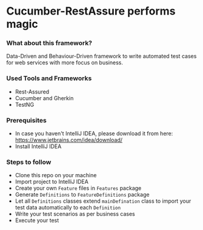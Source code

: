 # Cucumber-RestAssure performs magic

### What about this framework?
Data-Driven and Behaviour-Driven framework to write automated test cases for web services with more focus on business.


### Used Tools and Frameworks
* Rest-Assured
* Cucumber and Gherkin
* TestNG

### Prerequisites
* In case you haven't IntelliJ IDEA, please download it from here: https://www.jetbrains.com/idea/download/
* Install IntelliJ IDEA

### Steps to follow
* Clone this repo on your machine
* Import project to IntelliJ IDEA
* Create your own `Feature` files in `Features` package
* Generate `Definitions` to `FeatureDefinitions` package
* Let all `Definitions` classes extend `mainDefination` class to import your test data automatically to each `Definition`
* Write your test scenarios as per business cases
* Execute your test
